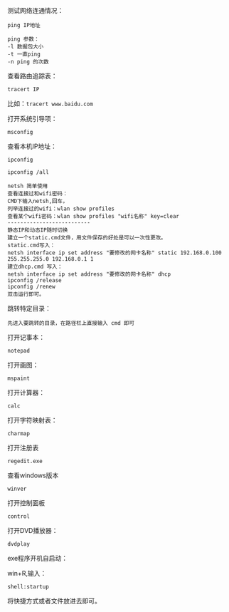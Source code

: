 测试网络连通情况：

`ping IP地址`

```
ping 参数：
-l 数据包大小
-t 一直ping
-n ping 的次数
```

查看路由追踪表：

`tracert IP`

比如：`tracert www.baidu.com`

打开系统引导项：

`msconfig`

查看本机IP地址：

`ipconfig`

`ipconfig /all`

```
netsh 简单使用
查看连接过和wifi密码：
CMD下输入netsh,回车，
列举连接过的wifi：wlan show profiles
查看某个wifi密码：wlan show profiles "wifi名称" key=clear
--------------------------
静态IP和动态IP随时切换
建立一个static.cmd文件，用文件保存的好处是可以一次性更改。
static.cmd写入：
netsh interface ip set address "要修改的网卡名称" static 192.168.0.100 255.255.255.0 192.168.0.1 1
建立dhcp.cmd 写入：
netsh interface ip set address "要修改的网卡名称" dhcp 
ipconfig /release
ipconfig /renew
双击运行即可。
```

跳转特定目录：

`先进入要跳转的目录，在路径栏上直接输入 cmd 即可`

打开记事本：

`notepad`

打开画图：

`mspaint`

打开计算器：

`calc`

打开字符映射表：

`charmap`

打开注册表

`regedit.exe`

查看windows版本

`winver`

打开控制面板

`control`

打开DVD播放器：

`dvdplay`

exe程序开机自启动：

win+R,输入：

`shell:startup`

将快捷方式或者文件放进去即可。





